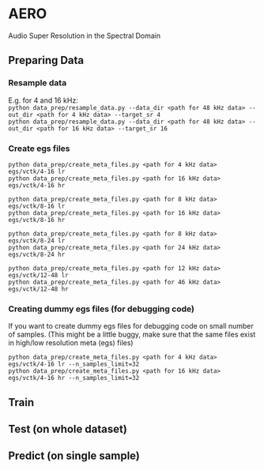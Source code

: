 # AERO
Audio Super Resolution in the Spectral Domain

## Preparing Data

### Resample data

E.g. for 4 and 16 kHz: \
`python data_prep/resample_data.py --data_dir <path for 48 kHz data> --out_dir <path for 4 kHz data> --target_sr 4` \
`python data_prep/resample_data.py --data_dir <path for 48 kHz data> --out_dir <path for 16 kHz data> --target_sr 16` 

### Create egs files

`python data_prep/create_meta_files.py <path for 4 kHz data> egs/vctk/4-16 lr` \
`python data_prep/create_meta_files.py <path for 16 kHz data> egs/vctk/4-16 hr`

`python data_prep/create_meta_files.py <path for 8 kHz data> egs/vctk/8-16 lr` \
`python data_prep/create_meta_files.py <path for 16 kHz data> egs/vctk/8-16 hr`

`python data_prep/create_meta_files.py <path for 8 kHz data> egs/vctk/8-24 lr` \
`python data_prep/create_meta_files.py <path for 24 kHz data> egs/vctk/8-24 hr`

`python data_prep/create_meta_files.py <path for 12 kHz data> egs/vctk/12-48 lr` \
`python data_prep/create_meta_files.py <path for 46 kHz data> egs/vctk/12-48 hr`

### Creating dummy egs files (for debugging code)
If you want to create dummy egs files for debugging code on small number of samples.
(This might be a little buggy, make sure that the same files exist in high/low resolution meta (egs) files)

`python data_prep/create_meta_files.py <path for 4 kHz data> egs/vctk/4-16 lr --n_samples_limit=32` \
`python data_prep/create_meta_files.py <path for 16 kHz data> egs/vctk/4-16 hr --n_samples_limit=32`

## Train

## Test (on whole dataset)

## Predict (on single sample)